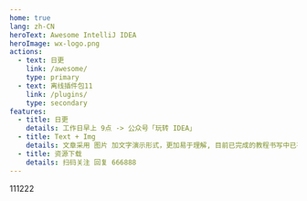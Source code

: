 ```yaml
---
home: true
lang: zh-CN
heroText: Awesome IntelliJ IDEA
heroImage: wx-logo.png
actions:
  - text: 日更
    link: /awesome/
    type: primary
  - text: 离线插件包11
    link: /plugins/
    type: secondary
features:
  - title: 日更
    details: 工作日早上 9点 -> 公众号「玩转 IDEA」
  - title: Text + Img
    details: 文章采用 图片 加文字演示形式，更加易于理解, 目前已完成的教程书写中已有 500 多张图, 总大小 200MB
  - title: 资源下载
    details: 扫码关注 回复 666888
---
```

111222
